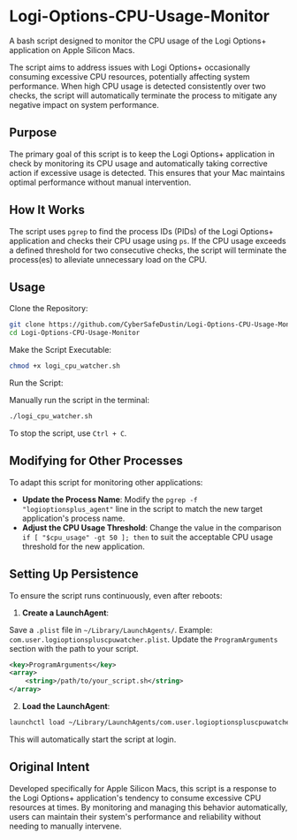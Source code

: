 # Logi-Options-CPU-Usage-Monitor
A bash script designed to monitor the CPU usage of the Logi Options+ application on Apple Silicon Macs. 

The script aims to address issues with Logi Options+ occasionally consuming excessive CPU resources, potentially affecting system performance. When high CPU usage is detected consistently over two checks, the script will automatically terminate the process to mitigate any negative impact on system performance.

## Purpose
The primary goal of this script is to keep the Logi Options+ application in check by monitoring its CPU usage and automatically taking corrective action if excessive usage is detected. This ensures that your Mac maintains optimal performance without manual intervention.

## How It Works
The script uses `pgrep` to find the process IDs (PIDs) of the Logi Options+ application and checks their CPU usage using `ps`. If the CPU usage exceeds a defined threshold for two consecutive checks, the script will terminate the process(es) to alleviate unnecessary load on the CPU.

## Usage
Clone the Repository:

```sh
git clone https://github.com/CyberSafeDustin/Logi-Options-CPU-Usage-Monitor
cd Logi-Options-CPU-Usage-Monitor
```

Make the Script Executable:

```sh
chmod +x logi_cpu_watcher.sh
```

Run the Script:

Manually run the script in the terminal:

```sh
./logi_cpu_watcher.sh
```

To stop the script, use `Ctrl + C`.

## Modifying for Other Processes
To adapt this script for monitoring other applications:

- **Update the Process Name**: Modify the `pgrep -f "logioptionsplus_agent"` line in the script to match the new target application's process name.
- **Adjust the CPU Usage Threshold**: Change the value in the comparison `if [ "$cpu_usage" -gt 50 ]; then` to suit the acceptable CPU usage threshold for the new application.

## Setting Up Persistence
To ensure the script runs continuously, even after reboots:

1. **Create a LaunchAgent**:

Save a `.plist` file in `~/Library/LaunchAgents/`. Example: `com.user.logioptionspluscpuwatcher.plist`. Update the `ProgramArguments` section with the path to your script.

```xml
<key>ProgramArguments</key>
<array>
    <string>/path/to/your_script.sh</string>
</array>
```

2. **Load the LaunchAgent**:

```sh
launchctl load ~/Library/LaunchAgents/com.user.logioptionspluscpuwatcher.plist
```

This will automatically start the script at login.

## Original Intent
Developed specifically for Apple Silicon Macs, this script is a response to the Logi Options+ application's tendency to consume excessive CPU resources at times. By monitoring and managing this behavior automatically, users can maintain their system's performance and reliability without needing to manually intervene.
